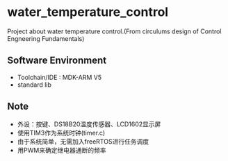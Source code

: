 # water_temperature_control
 Project about water temperature control.(From circulums design of Control Engneering Fundamentals)<br>

## Software Environment
* Toolchain/IDE : MDK-ARM V5
* standard lib

## Note
* 外设：按键、DS18B20温度传感器、LCD1602显示屏
* 使用TIM3作为系统时钟(timer.c)
* 由于系统简单，无需加入freeRTOS进行任务调度
* 用PWM来确定继电器通断的频率

